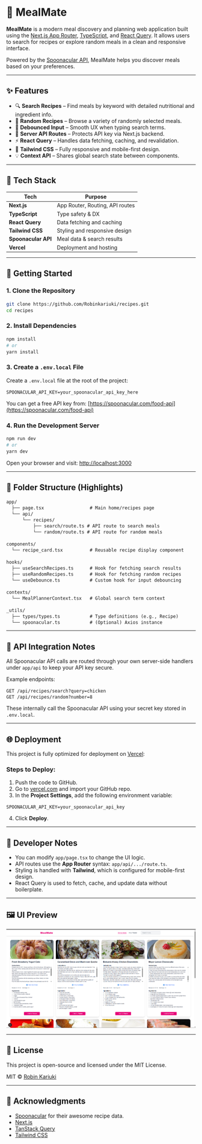 # 🥘 MealMate

**MealMate** is a modern meal discovery and planning web application built using the [Next.js App Router](https://nextjs.org/docs/app), [TypeScript](https://www.typescriptlang.org/), and [React Query](https://tanstack.com/query). It allows users to search for recipes or explore random meals in a clean and responsive interface.

Powered by the [Spoonacular API](https://spoonacular.com/food-api), MealMate helps you discover meals based on your preferences.

---

## ✨ Features

- 🔍 **Search Recipes** – Find meals by keyword with detailed nutritional and ingredient info.
- 🎲 **Random Recipes** – Browse a variety of randomly selected meals.
- 💾 **Debounced Input** – Smooth UX when typing search terms.
- 🚀 **Server API Routes** – Protects API key via Next.js backend.
- ⚡ **React Query** – Handles data fetching, caching, and revalidation.
- 💅 **Tailwind CSS** – Fully responsive and mobile-first design.
- 💡 **Context API** – Shares global search state between components.

---

## 🧱 Tech Stack

| Tech         | Purpose                            |
|--------------|------------------------------------|
| **Next.js**  | App Router, Routing, API routes    |
| **TypeScript** | Type safety & DX                  |
| **React Query** | Data fetching and caching        |
| **Tailwind CSS** | Styling and responsive design  |
| **Spoonacular API** | Meal data & search results |
| **Vercel**   | Deployment and hosting             |

---

## 🚀 Getting Started

### 1. Clone the Repository

```bash
git clone https://github.com/Robinkariuki/recipes.git
cd recipes
```

### 2. Install Dependencies

```bash
npm install
# or
yarn install
```

### 3. Create a `.env.local` File

Create a `.env.local` file at the root of the project:

```env
SPOONACULAR_API_KEY=your_spoonacular_api_key_here
```

You can get a free API key from: [https://spoonacular.com/food-api](https://spoonacular.com/food-api)

### 4. Run the Development Server

```bash
npm run dev
# or
yarn dev
```

Open your browser and visit: [http://localhost:3000](http://localhost:3000)

---

## 📁 Folder Structure (Highlights)

```
app/
  ├── page.tsx                 # Main home/recipes page
  └── api/
      └── recipes/
          ├── search/route.ts # API route to search meals
          └── random/route.ts # API route for random meals

components/
  └── recipe_card.tsx          # Reusable recipe display component

hooks/
  ├── useSearchRecipes.ts      # Hook for fetching search results
  ├── useRandomRecipes.ts      # Hook for fetching random recipes
  └── useDebounce.ts           # Custom hook for input debouncing

contexts/
  └── MealPlannerContext.tsx   # Global search term context

_utils/
  ├── types/types.ts           # Type definitions (e.g., Recipe)
  └── spoonacular.ts           # (Optional) Axios instance
```

---

## 🔐 API Integration Notes

All Spoonacular API calls are routed through your own server-side handlers under `app/api` to keep your API key secure.

Example endpoints:

```
GET /api/recipes/search?query=chicken
GET /api/recipes/random?number=8
```

These internally call the Spoonacular API using your secret key stored in `.env.local`.

---

## 🌐 Deployment

This project is fully optimized for deployment on [Vercel](https://vercel.com/):

### Steps to Deploy:

1. Push the code to GitHub.
2. Go to [vercel.com](https://vercel.com/) and import your GitHub repo.
3. In the **Project Settings**, add the following environment variable:

```env
SPOONACULAR_API_KEY=your_spoonacular_api_key
```

4. Click **Deploy**.

---

## 🧪 Developer Notes

- You can modify `app/page.tsx` to change the UI logic.
- API routes use the **App Router** syntax: `app/api/.../route.ts`.
- Styling is handled with **Tailwind**, which is configured for mobile-first design.
- React Query is used to fetch, cache, and update data without boilerplate.

---

## 🖼️ UI Preview




![MealMate Preview](./assets/preview.png)


---

## 📄 License

This project is open-source and licensed under the MIT License.

MIT © [Robin Kariuki](https://github.com/Robinkariuki)

---

## 🙌 Acknowledgments

- [Spoonacular](https://spoonacular.com/food-api) for their awesome recipe data.
- [Next.js](https://nextjs.org)
- [TanStack Query](https://tanstack.com/query)
- [Tailwind CSS](https://tailwindcss.com)